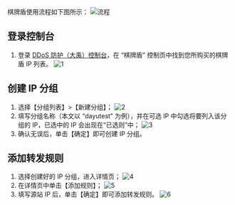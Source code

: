 棋牌盾使用流程如下图所示：
![流程](https://main.qcloudimg.com/raw/2538aa015648db163e083f6a736efd4a.png)
## 登录控制台
1. 登录 [DDoS 防护（大禹）控制台](https://console.cloud.tencent.com/dayu/shield)，在 “棋牌盾” 控制页中找到您所购买的棋牌盾 IP 列表。
 ![1](https://main.qcloudimg.com/raw/656b58b4a1b8f5255fbe6d7c5677a7ad.png)

## 创建 IP 分组
1. 选择【分组列表】>【新建分组】；
 ![2](https://main.qcloudimg.com/raw/e533b6490430e76533c81347d9138f8b.png)
2. 填写分组名称（本文以	“dayutest” 为例），并在可选 IP 中勾选将要列入该分组的 IP，已选中的 IP 会出现在“已选则”中；
 ![3](https://main.qcloudimg.com/raw/45a5ee38af1deaf30d06417c894dabfe.png)
3. 确认无误后，单击【确定】即可创建 IP 分组。

## 添加转发规则
1. 选择创建好的 IP 分组，进入详情页；
 ![4](https://main.qcloudimg.com/raw/e89b044524ba97bc14b205b3c8612703.png)
2. 在详情页中单击【添加规则】；
 ![5](https://main.qcloudimg.com/raw/61843c5af5f1a711da905501094a2179.png)
3. 填写源站 IP 后，单击【确定】即可添加转发规则。
 ![6](https://main.qcloudimg.com/raw/6184972605ea5bb2b3f081ca8be75093.png)
